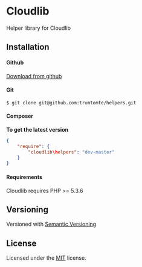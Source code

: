 # Cloudlib
Helper library for Cloudlib

## Installation

#### Github

[Download from github](https://github.com/trumtomte/helpers/downloads)


#### Git

`$ git clone git@github.com:trumtomte/helpers.git`


#### Composer

**To get the latest version**

```json
{
    "require": {
        "cloudlib\helpers": "dev-master"
    }
}
```

#### Requirements
Cloudlib requires PHP >= 5.3.6


## Versioning

Versioned with [Semantic Versioning](http://semver.org/)

## License

Licensed under the [MIT](http://www.opensource.org/licenses/mit-license.php) license.
